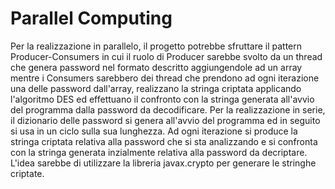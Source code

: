 # Parallel Computing 


Per la realizzazione in parallelo, il progetto potrebbe sfruttare il pattern Producer-Consumers in cui il ruolo di Producer sarebbe svolto da un thread che genera password nel formato descritto aggiungendole ad un array mentre i Consumers sarebbero dei thread che prendono ad ogni iterazione una delle password dall'array, realizzano la stringa criptata applicando l'algoritmo DES ed effettuano il confronto con la stringa generata all'avvio del programma dalla password da decodificare.
Per la realizzazione in serie, il dizionario delle password si genera all'avvio del programma ed in seguito si usa in un ciclo sulla sua lunghezza. Ad ogni iterazione si produce la stringa criptata relativa alla password che si sta analizzando e si confronta con la stringa generata inzialmente relativa alla password da decriptare.
L'idea sarebbe di utilizzare la libreria javax.crypto per generare le stringhe criptate.
